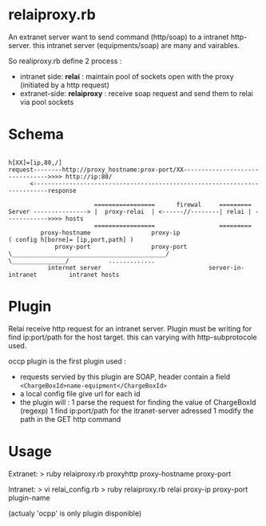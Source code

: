 relaiproxy.rb
==============

An extranet server want to send command (http/soap) to a intranet http-server. 
this intranet server (equipments/soap) are many and vairables.

So realiproxy.rb define 2 process :
* intranet side: **relai** :  maintain pool of sockets open with the proxy (initiated by a http request) 
* extranet-side: **relaiproxy** : receive soap request and send them to relai via  pool sockets


Schema
======

```
                                                                        h[XX]=[ip,80,/]
request--------http://proxy_hostname:prox-port/XX-------------------------------->>>> http://ip:80/
      <--------------------------------------------------------------------------response
      
                        =================      firewal     =========
Server ---------------> |  proxy-relai  | <------//--------| relai | ------------>>>> hosts
                        =================                  =========
         proxy-hostname                 proxy-ip                            ( config h[borne]= [ip,port,path] )
             proxy-port                 proxy-port
\___________________________________________/          \_______________/           .............
           internet server                              server-in-intranet         intranet hosts
```

Plugin
======

Relai receive http request for an intranet server. 
Plugin must be writing for find ip:port/path  for the host target.
this can varying with http-subprotocole used.

occp plugin is the first plugin used :
* requests servied by this plugin are SOAP, header contain a field  ```<ChargeBoxId>name-equipment</ChargeBoxId>```
* a local config file give url for each id
* the plugin will :
1 parse the request for finding the value of ChargeBoxId (regexp)
1 find ip:port/path for the itranet-server adressed
1 modify the path in the GET http command

Usage
=====
Extranet:
    >  ruby relaiproxy.rb  proxyhttp  proxy-hostname proxy-port

Intranet:
    > vi relai_config.rb
    >  ruby relaiproxy.rb  relai      proxy-ip  proxy-port  plugin-name

(actualy 'ocpp' is only plugin disponible)


